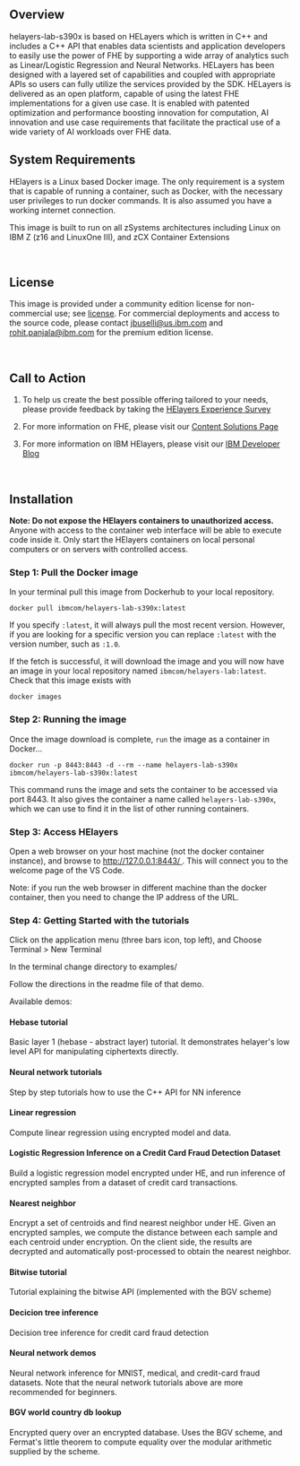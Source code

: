## Overview

helayers-lab-s390x is based on HELayers which is written in C++ and includes a C++ API that enables data scientists and application developers to easily use the power of FHE by supporting a wide array of analytics such as Linear/Logistic Regression and Neural Networks. HELayers has been designed with a layered set of capabilities and coupled with appropriate APIs so users can fully utilize the services provided by the SDK. HELayers is delivered as an open platform, capable of using the latest FHE implementations for a given use case. It is enabled with patented optimization and performance boosting innovation for computation, AI innovation and use case requirements that facilitate the practical use of a wide variety of AI workloads over FHE data.


## System Requirements

HElayers is a Linux based Docker image. The only requirement is a system that is capable of running a container, such as Docker, with the necessary user privileges to run docker commands. It is also assumed you have a working internet connection.

This image is built to run on all zSystems architectures including Linux on IBM Z (z16 and LinuxOne III), and zCX Container Extensions



<br />




## License




This image is provided under a community edition license for non-commercial use; see [license](https://ibm.box.com/s/zfl6rt2p09811nyy8yow8t3mpsmkmsw6).
For commercial deployments and access to the source code, please contact jbuselli@us.ibm.com and rohit.panjala@ibm.com for the premium edition license.




<br />




## Call to Action
1. To help us create the best possible offering tailored to your needs, please provide feedback by taking the [HElayers Experience Survey](https://www.surveygizmo.com/s3/6494169/IBM-HElayers-SDK-Survey)




2. For more information on FHE, please visit our <a href="https://www.ibm.com/support/z-content-solutions/fully-homomorphic-encryption//" target=”_blank”>Content Solutions Page</a>




3. For more information on IBM HElayers, please visit our <a href="https://developer.ibm.com/blogs/secure-ai-workloads-using-fully-homomorphic-encrypted-data/" target=”_blank”>IBM Developer Blog</a>




<br />




## Installation

**Note: Do not expose the HElayers containers to unauthorized access.** Anyone with access to the container web interface will be able to execute code inside it. Only start the HElayers containers on local personal computers or on servers with controlled access.


### Step 1: Pull the Docker image
In your terminal pull this image from Dockerhub to your local repository.

    docker pull ibmcom/helayers-lab-s390x:latest

If you specify `:latest`, it will always pull the most recent version.  However, if you are looking for a specific version you can replace `:latest` with the version number, such as `:1.0`.

If the fetch is successful, it will download the image and you will now have an image in your local repository named `ibmcom/helayers-lab:latest`.  Check that this image exists with

    docker images


### Step 2: Running the image

Once the image download is complete, `run` the image as a container in Docker...

    docker run -p 8443:8443 -d --rm --name helayers-lab-s390x ibmcom/helayers-lab-s390x:latest

This command runs the image and sets the container to be accessed via port 8443.  It also gives the container a name called `helayers-lab-s390x`, which we can use to find it in the list of other running containers.

### Step 3: Access HElayers

Open a web browser on your host machine (not the docker container instance), and browse to [http://127.0.0.1:8443/ ](http://127.0.0.1:8443/ ).  This will connect you to the welcome page of the VS Code.

Note: if you run the web browser in different machine than the docker container, then you need to change the IP address of the URL.

### Step 4: Getting Started with the tutorials

Click on the application menu (three bars icon, top left), and
Choose Terminal > New Terminal

In the terminal change directory to examples/<demoName>

Follow the directions in the readme file of that demo.

Available demos:

#### Hebase tutorial

Basic layer 1 (hebase - abstract layer) tutorial. It
demonstrates helayer's low level API for manipulating ciphertexts directly.

#### Neural network tutorials

Step by step tutorials how to use the C++ API for NN inference

#### Linear regression

Compute linear regression using encrypted model and data.

#### Logistic Regression Inference on a Credit Card Fraud Detection Dataset

Build a logistic regression model encrypted under HE, and run inference of encrypted samples from a dataset of credit card transactions.

#### Nearest neighbor

Encrypt a set of centroids and find nearest neighbor under HE.
Given an encrypted samples, we compute the distance between each sample and each centroid under encryption. On the client side, the results are decrypted and automatically post-processed to obtain the nearest neighbor.

#### Bitwise tutorial

Tutorial explaining the bitwise API (implemented with the BGV scheme)

#### Decicion tree inference

Decision tree inference for credit card fraud detection

#### Neural network demos

Neural network inference for MNIST, medical, and credit-card fraud datasets.
Note that the neural network tutorials above are more recommended for beginners.

#### BGV world country db lookup

Encrypted query over an encrypted database.
Uses the BGV scheme, and Fermat's little theorem to compute equality over the modular arithmetic supplied by the scheme.
